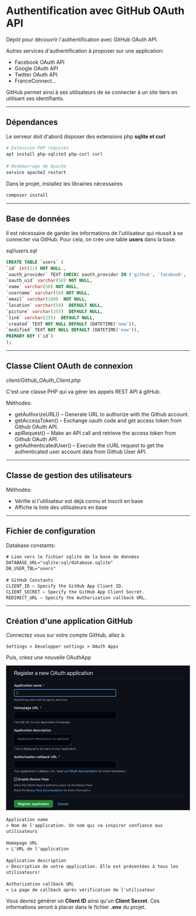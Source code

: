 # Authentification avec GitHub OAuth API

Dépôt pour découvrir l'authentification avec GitHub OAuth API.

Autres services d'authentification à proposer sur une application:
* Facebook OAuth API
* Google OAuth API
* Twitter OAuth API
* FranceConnect...

GitHub permet ainsi à ses utilisateurs de se connecter à un site tiers en utilisant ses identifiants.

***

## Dépendances

Le serveur doit d'abord disposer des extensions php **sqlite et **curl****

```bash
# Extension PHP requises
apt install php-sqlite3 php-curl curl

# Redémarrage de Apache
service apache2 restart
```

Dans le projet, installez les librairies nécessaires

```bash
composer install
```

***

## Base de données

Il est nécessaire de garder les informations de l'utilisateur qui réussit à se connecter via GitHub.
Pour cela, on crée une table **users** dans la base.

*sql/users.sql*
```sql
CREATE TABLE `users` (
`id` int(11) NOT NULL ,
`oauth_provider` TEXT CHECK( oauth_provider IN ('github', 'facebook', 'google', 'twitter')) NOT NULL DEFAULT 'github',
`oauth_uid` varchar(50) NOT NULL,
`name` varchar(50) NOT NULL,
`username` varchar(50) NOT NULL,
`email` varchar(100)  NOT NULL,
`location` varchar(50)  DEFAULT NULL,
`picture` varchar(255)  DEFAULT NULL,
`link` varchar(255)  DEFAULT NULL,
`created` TEXT NOT NULL DEFAULT (DATETIME('now')),
`modified` TEXT NOT NULL DEFAULT (DATETIME('now')),
PRIMARY KEY (`id`)
);
```

***

## Classe Client OAuth de connexion

*client/Github_OAuth_Client.php*

C'est une classe PHP qui va gérer les appels REST API à gitHub.

Méthodes:

* getAuthorizeURL() – Generate URL to authorize with the Github account.
* getAccessToken() – Exchange oauth code and get access token from Github OAuth API.
* apiRequest() – Make an API call and retrieve the access token from Github OAuth API.
* getAuthenticatedUser() – Execute the cURL request to get the authenticated user account data from Github User API.


***

## Classe de gestion des utilisateurs

Méthodes:

* Vérifie si l'utilisateur est déjà connu et inscrit en base
* Affiche la liste des utilisateurs en base

***

## Fichier de configuration

Database constants:

    # Lien vers le fichier sqlite de la base de données
    DATABASE_URL="sqlite:sql/database.sqlite"
    DB_USER_TBL="users"

    # GitHub Constants
    CLIENT_ID – Specify the GitHub App Client ID.
    CLIENT_SECRET – Specify the GitHub App Client Secret.
    REDIRECT_URL – Specify the Authorization callback URL.

***

## Création d'une application GitHub

Connectez vous sur votre compte GitHub, allez à:

    Settings > Developper settings > OAuth Apps

Puis, créez une nouvelle OAuthApp

![doc/img.png](doc/img.png)

    Application name
    > Nom de l'application. Un nom qui va inspirer confiance aux utilisateurs

    Homepage URL
    > L'URL de l'application

    Application description
    > Description de votre application. Elle est présentées à tous les utilisateurs!

    Authorization callback URL
    > La page de callback après vérification de l'utilisateur

Vous devrez générer un **Client ID** ainsi qu'un **Client Secret**.
Ces informations seront à placer dans le fichier **.env** du projet.